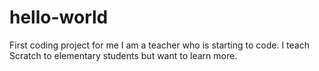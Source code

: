 # hello-world
First coding project for me
I am a teacher who is starting to code.  I teach Scratch to elementary students but want to learn more.
